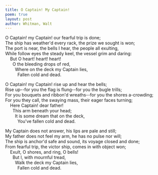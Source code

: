 ```yaml
---
title: O Captain! My Captain!
poem: true
layout: post
author: Whitman, Walt
---
```

O Captain! my Captain! our fearful trip is done;  
The ship has weather'd every rack, the prize we sought is won;  
The port is near, the bells I hear, the people all exulting,  
While follow eyes the steady keel, the vessel grim and daring:  
&nbsp;&nbsp;&nbsp; But O heart! heart! heart!  
&nbsp;&nbsp;&nbsp;&nbsp;&nbsp; O the bleeding drops of red,  
&nbsp;&nbsp;&nbsp;&nbsp;&nbsp;&nbsp;&nbsp; Where on the deck my Captain lies,  
&nbsp;&nbsp;&nbsp;&nbsp;&nbsp;&nbsp;&nbsp;&nbsp;&nbsp; Fallen cold and dead.  

O Captain! my Captain! rise up and hear the bells;  
Rise up--for you the flag is flung--for you the bugle trills;  
For you bouquets and ribbon'd wreaths--for you the shores a-crowding;  
For you they call, the swaying mass, their eager faces turning;  
&nbsp;&nbsp;&nbsp; Here Captain! dear father!  
&nbsp;&nbsp;&nbsp;&nbsp;&nbsp; This arm beneath your head;  
&nbsp;&nbsp;&nbsp;&nbsp;&nbsp;&nbsp;&nbsp; It is some dream that on the deck,  
&nbsp;&nbsp;&nbsp;&nbsp;&nbsp;&nbsp;&nbsp;&nbsp;&nbsp; You've fallen cold and dead.  

My Captain does not answer, his lips are pale and still;  
My father does not feel my arm, he has no pulse nor will;  
The ship is anchor'd safe and sound, its voyage closed and done;  
From fearful trip, the victor ship, comes in with object won;  
&nbsp;&nbsp;&nbsp; Exult, O shores, and ring, O bells!  
&nbsp;&nbsp;&nbsp;&nbsp;&nbsp; But I, with mournful tread,  
&nbsp;&nbsp;&nbsp;&nbsp;&nbsp;&nbsp;&nbsp; Walk the deck my Captain lies,  
&nbsp;&nbsp;&nbsp;&nbsp;&nbsp;&nbsp;&nbsp;&nbsp;&nbsp; Fallen cold and dead.

